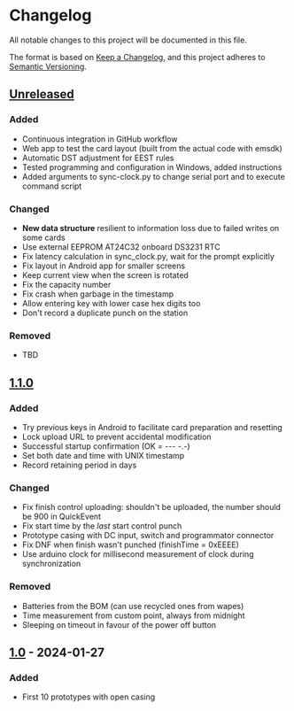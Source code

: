 # Changelog

All notable changes to this project will be documented in this file.

The format is based on [Keep a Changelog](https://keepachangelog.com/en/1.1.0/),
and this project adheres to [Semantic Versioning](https://semver.org/spec/v2.0.0.html).

## [Unreleased]

### Added

- Continuous integration in GitHub workflow
- Web app to test the card layout (built from the actual code with emsdk)
- Automatic DST adjustment for EEST rules
- Tested programming and configuration in Windows, added instructions
- Added arguments to sync-clock.py to change serial port and to execute command script

### Changed

- **New data structure** resilient to information loss due to failed writes on some cards
- Use external EEPROM AT24C32 onboard DS3231 RTC
- Fix latency calculation in sync_clock.py, wait for the prompt explicitly
- Fix layout in Android app for smaller screens
- Keep current view when the screen is rotated
- Fix the capacity number
- Fix crash when garbage in the timestamp
- Allow entering key with lower case hex digits too
- Don't record a duplicate punch on the station

### Removed

- TBD

## [1.1.0]

### Added

- Try previous keys in Android to facilitate card preparation and resetting
- Lock upload URL to prevent accidental modification
- Successful startup confirmation (OK = --- -.-)
- Set both date and time with UNIX timestamp
- Record retaining period in days

### Changed

- Fix finish control uploading: shouldn't be uploaded, the number should be 900 in QuickEvent
- Fix start time by the *last* start control punch
- Prototype casing with DC input, switch and programmator connector
- Fix DNF when finish wasn't punched (finishTime = 0xEEEE)
- Use arduino clock for millisecond measurement of clock during synchronization

### Removed

- Batteries from the BOM (can use recycled ones from wapes)
- Time measurement from custom point, always from midnight
- Sleeping on timeout in favour of the power off button

## [1.0] - 2024-01-27

### Added

- First 10 prototypes with open casing

[Unreleased]: https://github.com/sakhnik/arduin-o-punch/compare/v1.1.0...HEAD
[1.1.0]: https://github.com/sakhnik/arduin-o-punch/compare/v1.0...v1.1.0
[1.0]: https://github.com/sakhnik/arduin-o-punch/releases/tag/v1.0
